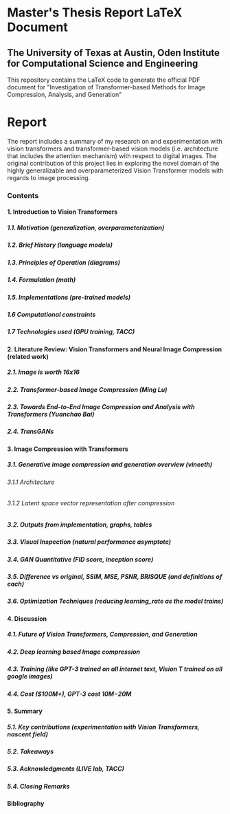 # Master's Thesis Report LaTeX Document
## The University of Texas at Austin, Oden Institute for Computational Science and Engineering

This repository contains the LaTeX code to generate the official PDF document for
"Investigation of Transformer-based Methods for Image Compression, Analysis, and Generation"

Report
=============================================================
The report includes a summary of my research on and experimentation with vision transformers
and transformer-based vision models (i.e. architecture that includes the attention mechanism) with respect to digital images.
The original contribution of this project lies in exploring the novel domain of the highly generalizable and overparameterized
Vision Transformer models with regards to image processing.

### Contents

#### 1. Introduction to Vision Transformers
##### 1.1. Motivation (generalization, overparameterization)
##### 1.2. Brief History (language models)
##### 1.3. Principles of Operation (diagrams) 
##### 1.4. Formulation (math)
##### 1.5. Implementations (pre-trained models)
##### 1.6 Computational constraints
##### 1.7 Technologies used (GPU training, TACC)

#### 2. Literature Review: Vision Transformers and Neural Image Compression (related work)
##### 2.1. Image is worth 16x16
##### 2.2. Transformer-based Image Compression (Ming Lu)
##### 2.3. Towards End-to-End Image Compression and Analysis with Transformers (Yuanchao Bai)
##### 2.4. TransGANs

#### 3. Image Compression with Transformers
##### 3.1. Generative image compression and generation overview (vineeth)
###### 3.1.1 Architecture
###### 3.1.2 Latent space vector representation after compression
##### 3.2. Outputs from implementation, graphs, tables
##### 3.3. Visual Inspection (natural performance asymptote)
##### 3.4. GAN Quantitative (FID score, inception score)
##### 3.5. Difference vs original, SSIM, MSE, PSNR, BRISQUE (and definitions of each)
##### 3.6. Optimization Techniques (reducing learning_rate as the model trains)

#### 4. Discussion
##### 4.1. Future of Vision Transformers, Compression, and Generation
##### 4.2. Deep learning based Image compression 
##### 4.3. Training (like GPT-3 trained on all internet text, Vision T trained on all google images)
##### 4.4. Cost ($100M+), GPT-3 cost $10M-$20M

#### 5. Summary
##### 5.1. Key contributions (experimentation with Vision Transformers, nascent field)
##### 5.2. Takeaways
##### 5.3. Acknowledgments (LIVE lab, TACC)
##### 5.4. Closing Remarks

#### Bibliography